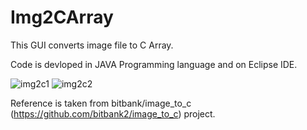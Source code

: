 # Img2CArray

This GUI converts image file to C Array.

Code is devloped in JAVA Programming language and on Eclipse IDE.

![img2c1](https://user-images.githubusercontent.com/36511520/164911922-73d7daf7-c085-4591-894c-f6f7cddfcc6c.jpg)
![img2c2](https://user-images.githubusercontent.com/36511520/164911928-3581fbe2-2a99-41e5-9250-945d6a5fe05b.jpg)

Reference is taken from bitbank/image_to_c (https://github.com/bitbank2/image_to_c) project.
